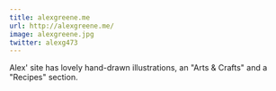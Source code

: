 ```yaml
---
title: alexgreene.me
url: http://alexgreene.me/
image: alexgreene.jpg
twitter: alexg473
---
```


Alex' site has lovely hand-drawn illustrations, an "Arts & Crafts" and a "Recipes" section.
